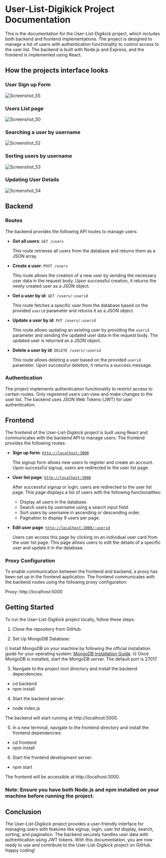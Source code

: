 # User-List-Digikick Project Documentation

This is the documentation for the User-List-Digikick project, which includes both backend and frontend implementations. The project is designed to manage a list of users with authentication functionality to control access to the user list. The backend is built with Node.js and Express, and the frontend is implemented using React.

## How the projects interface looks
### User Sign up Form
![Screenshot_55](https://github.com/TusharTechs/Users-List-Digikick/assets/56952465/85eed4c7-1060-4367-89ab-4adc12006866)

### Users List page
![Screenshot_50](https://github.com/TusharTechs/Users-List-Digikick/assets/56952465/eb09afaa-d79a-428a-a201-29d52b466164)

### Searching a user by username
![Screenshot_52](https://github.com/TusharTechs/Users-List-Digikick/assets/56952465/7ea81683-f419-459e-b35d-f0c6f164e4ed)

### Sorting users by username
![Screenshot_53](https://github.com/TusharTechs/Users-List-Digikick/assets/56952465/64599700-f2e0-4afa-b095-fdbdd7569bca)

### Updating User Details
![Screenshot_54](https://github.com/TusharTechs/Users-List-Digikick/assets/56952465/c53f2ee1-da80-4320-8b15-d77fb7c92fe1)


## Backend

### Routes

The backend provides the following API routes to manage users:

- **Get all users**: `GET /users`

  This route retrieves all users from the database and returns them as a JSON array.

- **Create a user**: `POST /users`

  This route allows the creation of a new user by sending the necessary user data in the request body. Upon successful creation, it returns the newly created user as a JSON object.

- **Get a user by id**: `GET /users/:userid`

  This route fetches a specific user from the database based on the provided `userid` parameter and returns it as a JSON object.

- **Update a user by id**: `PUT /users/:userid`

  This route allows updating an existing user by providing the `userid` parameter and sending the updated user data in the request body. The updated user is returned as a JSON object.

- **Delete a user by id**: `DELETE /users/:userid`

  This route allows deleting a user based on the provided `userid` parameter. Upon successful deletion, it returns a success message.

### Authentication

The project implements authentication functionality to restrict access to certain routes. Only registered users can view and make changes to the user list. The backend uses JSON Web Tokens (JWT) for user authentication.

## Frontend

The frontend of the User-List-Digikick project is built using React and communicates with the backend API to manage users. The frontend provides the following routes:

- **Sign up form**: [`http://localhost:3000`](http://localhost:3000)

  The signup form allows new users to register and create an account. Upon successful signup, users are redirected to the user list page.

- **User list page**: [`http://localhost:3000`](http://localhost:3000)

  After successful signup or login, users are redirected to the user list page. This page displays a list of users with the following functionalities:

  - Display all users in the database.
  - Search users by username using a search input field.
  - Sort users by username in ascending or descending order.
  - Pagination to display 9 users per page.

- **Edit user page**: [`http://localhost:3000/:userid`](http://localhost:3000/:userid)

  Users can access this page by clicking on an individual user card from the user list page. This page allows users to edit the details of a specific user and update it in the database.

### Proxy Configuration

To enable communication between the frontend and backend, a proxy has been set up in the frontend application. The frontend communicates with the backend routes using the following proxy configuration:

Proxy: http://localhost:5000

## Getting Started

To run the User-List-Digikick project locally, follow these steps:

1. Clone the repository from GitHub.

2. Set Up MongoDB Database:

i) Install MongoDB on your machine by following the official installation guide for your operating system: [MongoDB Installation Guide](https://docs.mongodb.com/manual/administration/install-community/).
ii) Once MongoDB is installed, start the MongoDB server. The default port is 27017.

3. Navigate to the project root directory and install the backend dependencies:
- cd backend
- npm install

4. Start the backend server:
- node index.js

The backend will start running at http://localhost:5000.

5. In a new terminal, navigate to the frontend directory and install the frontend dependencies:
- cd frontend
- npm install

6. Start the frontend development server:
- npm start

The frontend will be accessible at http://localhost:3000.

### Note: Ensure you have both Node.js and npm installed on your machine before running the project.

## Conclusion
The User-List-Digikick project provides a user-friendly interface for managing users with features like signup, login, user list display, search, sorting, and pagination. The backend securely handles user data with authentication using JWT tokens. With this documentation, you are now ready to use and contribute to the User-List-Digikick project on GitHub. Happy coding!
